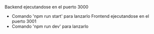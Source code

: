 Backend ejecutandose en el puerto 3000
  - Comando 'npm run start' para lanzarlo
Frontend ejecutandose en el puerto 3001
  - Comando 'npm run dev' para lanzarlo
